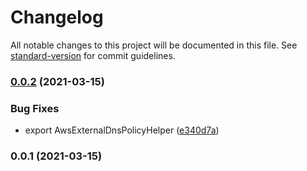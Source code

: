 # Changelog

All notable changes to this project will be documented in this file. See [standard-version](https://github.com/conventional-changelog/standard-version) for commit guidelines.

### [0.0.2](https://github.com/opencdk8s/cdk8s-external-dns-route53/compare/v0.0.1...v0.0.2) (2021-03-15)


### Bug Fixes

* export AwsExternalDnsPolicyHelper ([e340d7a](https://github.com/opencdk8s/cdk8s-external-dns-route53/commit/e340d7aa0d4405be4a2181bb24dbcf2ee7140be2))

### 0.0.1 (2021-03-15)
